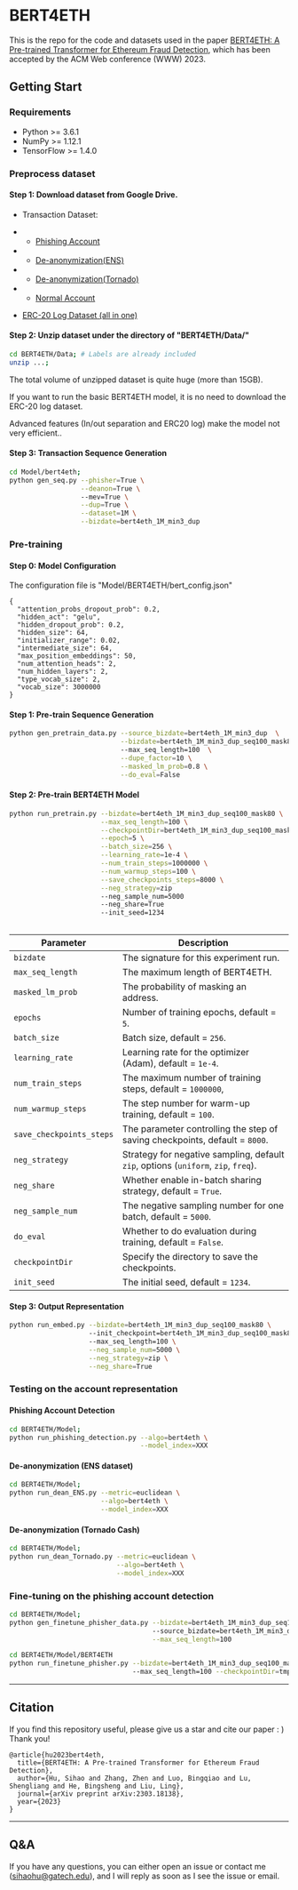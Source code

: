 # BERT4ETH

This is the repo for the code and datasets used in the paper [BERT4ETH: A Pre-trained Transformer for Ethereum Fraud Detection](https://arxiv.org/abs/2303.18138), which has been accepted by the ACM Web conference (WWW) 2023.

## Getting Start

### Requirements
* Python >= 3.6.1
* NumPy >= 1.12.1
* TensorFlow >= 1.4.0

### Preprocess dataset 

#### Step 1: Download dataset from Google Drive. 
* Transaction Dataset:
* * [Phishing Account](https://drive.google.com/file/d/11UAhLOcffzLyPhdsIqRuFsJNSqNvrNJf/view?usp=sharing)

* * [De-anonymization(ENS)](https://drive.google.com/file/d/1Yveis90jCx-nIA6pUL_4SUezMsVJr8dp/view?usp=sharing)

* * [De-anonymization(Tornado)](https://drive.google.com/file/d/1DMbPSZMSvTYMKUZg3oYKFrjPo2_jeeG4/view?usp=sharing)

* * [Normal Account](https://drive.google.com/file/d/1-htLUymg1UxDrXcI8tslU9wbn0E1vl9_/view?usp=sharing)

* [ERC-20 Log Dataset (all in one)](https://drive.google.com/file/d/1mB2Tf7tMq5ApKKOVdctaTh2UZzzrAVxq/view?usp=sharing)

#### Step 2: Unzip dataset under the directory of "BERT4ETH/Data/" 


```sh
cd BERT4ETH/Data; # Labels are already included
unzip ...;
``` 
The total volume of unzipped dataset is quite huge (more than 15GB).

If you want to run the basic BERT4ETH model, it is no need to download the ERC-20 log dataset.

Advanced features (In/out separation and ERC20 log) make the model not very efficient..


#### Step 3: Transaction Sequence Generation

```sh
cd Model/bert4eth;
python gen_seq.py --phisher=True \
                  --deanon=True \ 
                  --mev=True \
                  --dup=True \
                  --dataset=1M \
                  --bizdate=bert4eth_1M_min3_dup

```


### Pre-training

#### Step 0: Model Configuration

The configuration file is "Model/BERT4ETH/bert_config.json"
```
{
  "attention_probs_dropout_prob": 0.2,
  "hidden_act": "gelu",
  "hidden_dropout_prob": 0.2,
  "hidden_size": 64,
  "initializer_range": 0.02,
  "intermediate_size": 64,
  "max_position_embeddings": 50,
  "num_attention_heads": 2,
  "num_hidden_layers": 2,
  "type_vocab_size": 2,
  "vocab_size": 3000000
}
```

#### Step 1: Pre-train Sequence Generation 

[//]: # (&#40;Masking, I/O separation and ERC20 log&#41;)

```sh
python gen_pretrain_data.py --source_bizdate=bert4eth_1M_min3_dup  \
                            --bizdate=bert4eth_1M_min3_dup_seq100_mask80  \ 
                            --max_seq_length=100  \
                            --dupe_factor=10 \
                            --masked_lm_prob=0.8 \
                            --do_eval=False
```


#### Step 2: Pre-train BERT4ETH Model

```sh
python run_pretrain.py --bizdate=bert4eth_1M_min3_dup_seq100_mask80 \
                       --max_seq_length=100 \
                       --checkpointDir=bert4eth_1M_min3_dup_seq100_mask80_shared_zipfan5000 \
                       --epoch=5 \
                       --batch_size=256 \
                       --learning_rate=1e-4 \
                       --num_train_steps=1000000 \
                       --num_warmup_steps=100 \
                       --save_checkpoints_steps=8000 \
                       --neg_strategy=zip
                       --neg_sample_num=5000 
                       --neg_share=True
                       --init_seed=1234 
                       
```


| Parameter                | Description                                                                        |
|--------------------------|------------------------------------------------------------------------------------|
| `bizdate`                | The signature for this experiment run.                                             |
| `max_seq_length`         | The maximum length of BERT4ETH.                                                    |
| `masked_lm_prob`         | The probability of masking an address.                                             |
| `epochs`                 | Number of training epochs, default = `5`.                                          |
| `batch_size`             | Batch size, default = `256`.                                                       |
| `learning_rate`          | Learning rate for the optimizer (Adam), default = `1e-4`.                          |
| `num_train_steps`        | The maximum number of training steps, default = `1000000`,                         |
| `num_warmup_steps`       | The step number for warm-up training, default = `100`.                             |
| `save_checkpoints_steps` | The parameter controlling the step of saving checkpoints, default = `8000`.        |
| `neg_strategy`           | Strategy for negative sampling, default `zip`, options (`uniform`, `zip`, `freq`). |
| `neg_share`              | Whether enable in-batch sharing strategy, default = `True`.                        |
| `neg_sample_num`         | The negative sampling number for one batch, default = `5000`.                      |
| `do_eval`                | Whether to do evaluation during training, default = `False`.                       |
| `checkpointDir`          | Specify the directory to save the checkpoints.                                     |
| `init_seed`              | The initial seed, default = `1234`.                                                |



#### Step 3: Output Representation


```sh
python run_embed.py --bizdate=bert4eth_1M_min3_dup_seq100_mask80 \ 
                    --init_checkpoint=bert4eth_1M_min3_dup_seq100_mask80_shared_zipfan5000/model_104000 \  
                    --max_seq_length=100 \
                    --neg_sample_num=5000 \
                    --neg_strategy=zip \
                    --neg_share=True 
```

### Testing on the account representation

#### Phishing Account Detection
```sh
cd BERT4ETH/Model;
python run_phishing_detection.py --algo=bert4eth \
                                 --model_index=XXX

```

#### De-anonymization (ENS dataset)

```sh
cd BERT4ETH/Model;
python run_dean_ENS.py --metric=euclidean \
                       --algo=bert4eth \
                       --model_index=XXX
```

#### De-anonymization (Tornado Cash)

```sh
cd BERT4ETH/Model;
python run_dean_Tornado.py --metric=euclidean \
                           --algo=bert4eth \
                           --model_index=XXX
```

### Fine-tuning on the phishing account detection

```sh
cd BERT4ETH/Model;
python gen_finetune_phisher_data.py --bizdate=bert4eth_1M_min3_dup_seq100_mask80 \ 
                                    --source_bizdate=bert4eth_1M_min3_dup \
                                    --max_seq_length=100 
```

```sh
cd BERT4ETH/Model/BERT4ETH
python run_finetune_phisher.py --bizdate=bert4eth_1M_min3_dup_seq100_mask80 \ 
                               --max_seq_length=100 --checkpointDir=tmp
```

-----
## Citation

If you find this repository useful, please give us a star and cite our paper : ) Thank you!
```
@article{hu2023bert4eth,
  title={BERT4ETH: A Pre-trained Transformer for Ethereum Fraud Detection},
  author={Hu, Sihao and Zhang, Zhen and Luo, Bingqiao and Lu, Shengliang and He, Bingsheng and Liu, Ling},
  journal={arXiv preprint arXiv:2303.18138},
  year={2023}
}
```

-----
## Q&A

If you have any questions, you can either open an issue or contact me (sihaohu@gatech.edu), and I will reply as soon as I see the issue or email.

